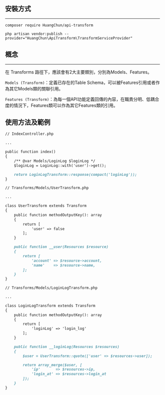 ## 安裝方式

---

`composer require HuangChun/api-transform`

`php artisan vendor:publish --provider="HuangChun\ApiTransform\TransformServiceProvider"`

## 概念

---

在 Transforms 路徑下，應該會有2大主要類別，分別為Models、Features。

`Models (Transform)`：定義已存在的Table Schema，可以被Features引用或者作為其它Models類的關聯引用。

`Features (Transform)`：為每一個API功能定義回傳的內容，在職責分明、低耦合度的情況下，Features類可以作為其它Features類的引用。

## 使用方法及範例

```markdown
// IndexController.php

...

public function index()
{
    /** @var Models/LoginLog $loginLog */
    $loginLog = LoginLog::with('user')->get();

    return LoginLogTransform::response(compact('loginLog'));
}
```

```markdown
// Transforms/Models/UserTransform.php

...

class UserTransform extends Transform
{
    public function methodOutputKey(): array
    {
        return [
            'user' => false
        ];
    }

    public function __user(Resources $resource)
    {
        return [
            'account' => $resource->account,
            'name'    => $resource->name,
        ];
    }
}
```

```markdown
// Transforms/Models/LoginLogTransform.php

...

class LoginLogTransform extends Transform
{
    public function methodOutputKey(): array
    {
        return [
            'loginLog' => 'login_log'
        ];
    }

    public function __loginLog(Resources $resources)
    {
        $user = UserTransform::quote(['user' => $resources->user]);

        return array_merge($user, [
            'ip'       => $resources->ip,
            'login_at' => $resources->login_at
        ]);
    }
}
```
